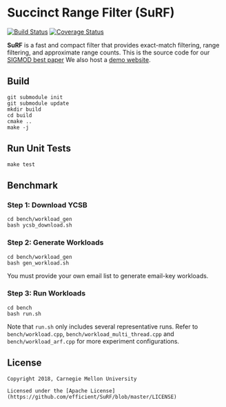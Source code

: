 # Succinct Range Filter (SuRF)
[![Build Status](https://travis-ci.org/efficient/SuRF.svg?branch=master)](https://travis-ci.org/efficient/SuRF)
[![Coverage Status](https://coveralls.io/repos/github/efficient/SuRF/badge.svg?branch=master)](https://coveralls.io/github/efficient/SuRF?branch=master)

**SuRF** is a fast and compact filter that provides exact-match filtering,
range filtering, and approximate range counts. This is the source code for our
[SIGMOD best paper](http://www.cs.cmu.edu/~huanche1/publications/surf_paper.pdf)
We also host a [demo website](https://www.rangefilter.io/).

## Build
    git submodule init
    git submodule update
    mkdir build
    cd build
    cmake ..
    make -j

## Run Unit Tests
    make test

## Benchmark

### Step 1: Download YCSB
    cd bench/workload_gen
    bash ycsb_download.sh

### Step 2: Generate Workloads
    cd bench/workload_gen
    bash gen_workload.sh
You must provide your own email list to generate email-key workloads.

### Step 3: Run Workloads
    cd bench
    bash run.sh
Note that `run.sh` only includes several representative runs.
Refer to `bench/workload.cpp`, `bench/workload_multi_thread.cpp`
and `bench/workload_arf.cpp` for more experiment configurations.

## License
    Copyright 2018, Carnegie Mellon University

    Licensed under the [Apache License](https://github.com/efficient/SuRF/blob/master/LICENSE)
